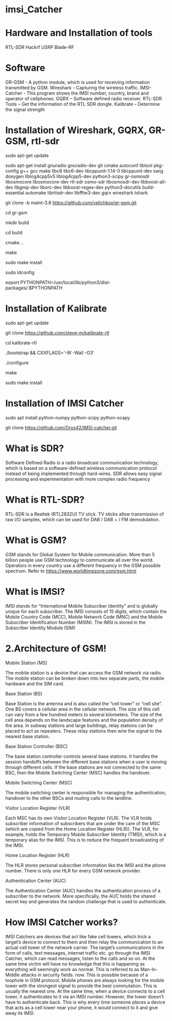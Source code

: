 # imsi_Catcher

# Hardware and Installation of tools
RTL-SDR
      Hackrf
      USRP
      Blade-RF
     
# Software
GR-GSM - A python module, which is used for receiving information transmitted by GSM.
Wireshark - Capturing the wireless traffic.
IMSI-Catcher - This program shows the IMSI number, country, brand and operator of cellphones.
GQRX – Software defined radio receiver.
RTL-SDR Tools – Get the information of the RTL SDR dongle.
Kailbrate – Determine the signal strength
# Installation of Wireshark, GQRX, GR-GSM, rtl-sdr
sudo apt-get update

 sudo apt-get install gnuradio gnuradio-dev git cmake autoconf libtool pkg-config g++ gcc make libc6 libc6-dev libcppunit-1.14-0 libcppunit-dev swig doxygen liblog4cpp5v5 liblog4cpp5-dev python3-scipy gr-osmosdr libosmocore libosmocore-dev rtl-sdr osmo-sdr libosmosdr-dev libboost-all-dev libgmp-dev liborc-dev libboost-regex-dev python3-docutils build-essential automake librtlsdr-dev libfftw3-dev gqrx wireshark tshark

 git clone -b maint-3.8 https://github.com/velichkov/gr-gsm.git

cd gr-gsm

mkdir build

cd build

cmake ..
 
make

sudo make install

sudo ldconfig

export PYTHONPATH=/usr/local/lib/python3/dist-packages/:$PYTHONPATH
# Installation of Kalibrate
 sudo apt-get update

git clone https://github.com/steve-m/kalibrate-rtl

cd kalibrate-rtl

./bootstrap && CXXFLAGS='-W -Wall -O3'

./configure

make

sudo make install
# Installation of IMSI Catcher 
sudo apt install python-numpy python-scipy python-scapy

git clone https://github.com/Oros42/IMSI-catcher.git
# What is SDR?
Software Defined Radio is a radio broadcast communication technology, which is based on a software-defined wireless communication protocol instead of being implemented through hard-wires. SDR allows easy signal processing and experimentation with more complex radio frequency
# What is RTL-SDR?
RTL-SDR is a Realtek (RTL2832U) TV stick. TV sticks allow transmission of raw I/O samples, which can be used for DAB / DAB + / FM demodulation.
# What is GSM? 
GSM stands for Global System for Mobile communication. More than 5 billion people use GSM technology to communicate all over the world. Operators in every country use a different frequency in the GSM possible spectrum. Refer to https://www.worldtimezone.com/gsm.html 
# What is IMSI?
IMSI stands for “International Mobile Subscriber Identity” and is globally unique for each subscriber. The IMSI consists of 15 digits, which contain the Mobile Country Code (MCC), Mobile Network Code (MNC) and the Mobile Subscriber Identification Number (MSIN). The IMSI is stored in the Subscriber Identity Module (SIM)
# 2.Architecture of GSM!
Mobile Station (MS)

The mobile station is a device that can access the GSM network via radio. The mobile station can be broken down into two separate parts, the mobile hardware and the SIM card.

Base Station (BS)

Base Station is the antenna and is also called the “cell tower” or “cell site”. One BS covers a cellular area in the cellular network. The size of this cell can vary from a few hundred meters to several kilometers. The size of the cell area depends on the landscape features and the population density of the area. In subway stations and large buildings, relay stations can be placed to act as repeaters. These relay stations then wire the signal to the nearest base station.

Base Station Controller (BSC)

The base station controller controls several base stations. It handles the session handoffs between the different base stations when a user is moving through different cells. If the base stations are not connected to the same BSC, then the Mobile Switching Center (MSC) handles the handover.

Mobile Switching Center (MSC)

The mobile switching center is responsible for managing the authentication, handover to the other BSCs and routing calls to the landline.

Visitor Location Register (VLR)

Each MSC has its own Visitor Location Register (VLR). The VLR holds subscriber information of subscribers that are under the care of the MSC (which are copied from the Home Location Register (HLR)). The VLR, for example, holds the Temporary Mobile Subscriber Identity (TMSI), which is a temporary alias for the IMSI. This is to reduce the frequent broadcasting of the IMSI.

Home Location Register (HLR)

The HLR stores personal subscriber information like the IMSI and the phone number. There is only one HLR for every GSM network provider.

Authentication Center (AUC)

The Authentication Center (AUC) handles the authentication process of a subscriber to the network. More specifically, the AUC holds the shared secret key and generates the random challenge that is used to authenticate.
# How IMSI Catcher works?
IMSI Catchers are devices that act like fake cell towers, which trick a target’s device to connect to them and then relay the communication to an actual cell tower of the network carrier. The target’s communications in the form of calls, text messages, internet traffic etc. go through the IMSI Catcher, which can read messages, listen to the calls and so on. At the same time victim will have no knowledge that this is happening as everything will seemingly work as normal. This is referred to as Man-In-Middle attacks in security fields.
 now.
This is possible because of a loophole in GSM protocol. Mobile phones are always looking for the mobile tower with the strongest signal to provide the best commutation. This is usually the nearest one. At the same time, when a device connects to a cell tower, it authenticates to it via an IMSI number. However, the tower doesn’t have to authenticate back. This is why every time someone places a device that acts as a cell tower near your phone, it would connect to it and give away its IMSI.


